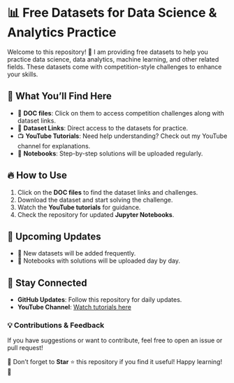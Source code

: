 # 📊 Free Datasets for Data Science & Analytics Practice

Welcome to this repository! 🚀 I am providing free datasets to help you practice data science, data analytics, machine learning, and other related fields. These datasets come with competition-style challenges to enhance your skills.

## 📂 What You’ll Find Here
- 📄 **DOC files**: Click on them to access competition challenges along with dataset links.
- 🔗 **Dataset Links**: Direct access to the datasets for practice.
- 📺 **YouTube Tutorials**: Need help understanding? Check out my YouTube channel for explanations.
- 📓 **Notebooks**: Step-by-step solutions will be uploaded regularly.

## 🔥 How to Use
1. Click on the **DOC files** to find the dataset links and challenges.
2. Download the dataset and start solving the challenge.
3. Watch the **YouTube tutorials** for guidance.
4. Check the repository for updated **Jupyter Notebooks**.

## 📌 Upcoming Updates
- 📅 New datasets will be added frequently.
- 📝 Notebooks with solutions will be uploaded day by day.

## 🌟 Stay Connected
- **GitHub Updates**: Follow this repository for daily updates.
- **YouTube Channel**: [Watch tutorials here](YOUR_YOUTUBE_LINK)

### 💡 Contributions & Feedback
If you have suggestions or want to contribute, feel free to open an issue or pull request!

📢 Don’t forget to **Star** ⭐ this repository if you find it useful! Happy learning! 🎯

